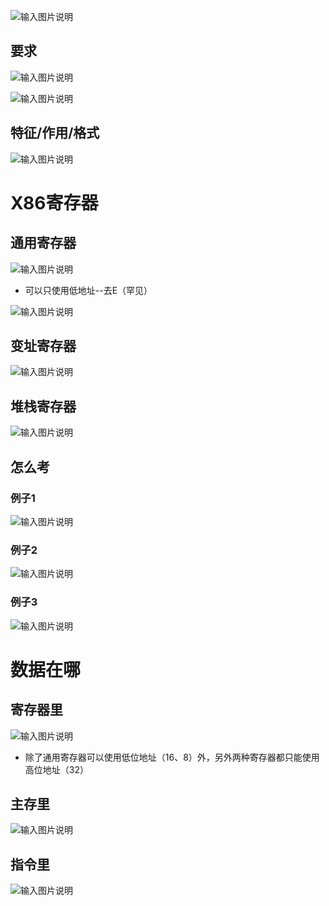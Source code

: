 


![输入图片说明](/imgs/2025-08-12/AdO5yMNp1hYAPv6I.png)

## 要求
![输入图片说明](/imgs/2025-08-12/7JhhIOz8Hxihj5fM.png)

![输入图片说明](/imgs/2025-08-12/SJdrs4i09mVK0AGc.png)

## 特征/作用/格式
![输入图片说明](/imgs/2025-08-12/SkAyQGz8o7jpG5nz.png)

# X86寄存器
## 通用寄存器
![输入图片说明](/imgs/2025-08-12/rUMOFMxIWuIkiaZ8.png)
- 可以只使用低地址--去E（罕见）

![输入图片说明](/imgs/2025-08-12/cw6XFVixsyaMSjn8.png)
## 变址寄存器
![输入图片说明](/imgs/2025-08-12/jYShLCDUxejvC77W.png)
## 堆栈寄存器
![输入图片说明](/imgs/2025-08-12/WJVEaG77yjPeN0PQ.png)



## 怎么考
### 例子1
![输入图片说明](/imgs/2025-08-12/Lisnts8DNsCMAYZu.png)

### 例子2
![输入图片说明](/imgs/2025-08-12/gKec7Wjv8sfIQdLK.png)

### 例子3
![输入图片说明](/imgs/2025-08-12/5bKR52etPigbc29x.png)


# 数据在哪
## 寄存器里
![输入图片说明](/imgs/2025-08-12/IlkTNAaKtxuL4QFm.png)
- 除了通用寄存器可以使用低位地址（16、8）外，另外两种寄存器都只能使用高位地址（32）

## 主存里
![输入图片说明](/imgs/2025-08-12/MQ0DV2wWlJglieka.png)

## 指令里
![输入图片说明](/imgs/2025-08-12/L6Ub5dLdbBz37JiR.png)
<!--stackedit_data:
eyJoaXN0b3J5IjpbMTk5MzY1ODI3N119
-->